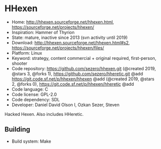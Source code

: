 # HHexen

- Home: http://hhexen.sourceforge.net/hhexen.html, https://sourceforge.net/projects/hhexen/
- Inspiration: Hammer of Thyrion
- State: mature, inactive since 2013 (svn activity until 2019)
- Download: http://hhexen.sourceforge.net/hhexen.html#s2, https://sourceforge.net/projects/hhexen/files/
- Platform: Linux
- Keyword: strategy, content commercial + original required, first-person, shooter
- Code repository: https://github.com/sezero/hhexen.git (@created 2019, @stars 3, @forks 1), https://github.com/sezero/hheretic.git @add https://git.code.sf.net/p/hhexen/hhexen @add (@created 2019, @stars 2, @forks 0), https://git.code.sf.net/p/hhexen/hheretic @add
- Code language: C
- Code license: GPL-2.0
- Code dependency: SDL
- Developer: Daniel David Olson I, Ozkan Sezer, Steven

Hacked Hexen. Also includes HHeretic.

## Building

- Build system: Make
